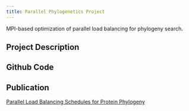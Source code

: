 ```yaml
---
title: Parallel Phylogenetics Project
---
```


MPI-based optimization of parallel load balancing for phylogeny search.

## Project Description ##

## Github Code ##

## Publication ##
[Parallel Load Balancing Schedules for Protein Phylogeny](/work_projects/jeffjeremyprojectwriteup.pdf)